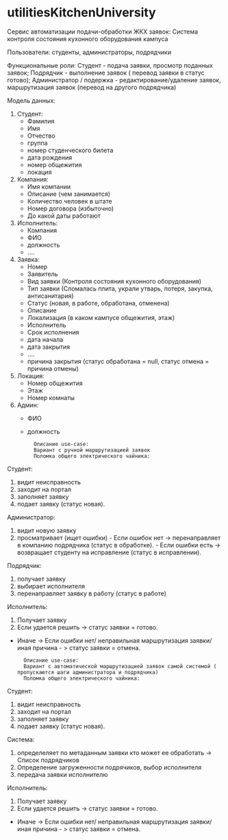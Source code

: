 # utilitiesKitchenUniversity
Сервис автоматизации подачи-обработки ЖКХ заявок: Система контроля состояния кухонного оборудования кампуса

Пользователи: студенты, администраторы, подрядчики

Функциональные роли:
Студент - подача заявки, просмотр поданных заявок;
Подрядчик - выполнение заявок ( перевод заявки в статус готово);
Администратор / подержка - редактирование/удаление заявок, маршрутизация заявок (перевод на другого подрядчика)

Модель данных:
1) Студент: 
    - Фамилия
    - Имя
    - Отчество
    - группа
    - номер студенческого билета
    - дата рождения
    - номер общежития 
    - локация
2) Компания:
    - Имя компании
    - Описание (чем занимается)
    - Количество человек в штате
    - Номер договора (избыточно)
    - До какой даты работают
3) Исполнитель:
    - Компания 
    - ФИО
    - должность
    - ....
4) Заявка:
    - Номер
    - Заявитель
    - Вид заявки (Контроля состояния кухонного оборудования)
    - Тип заявки (Сломалась плита, украли утварь, потеря, закупка, антисанитария)
    - Статус (новая, в работе, обработана, отменена)
    - Описание
    - Локализация (в каком кампусе общежития, этаж)
    - Исполнитель
    - Срок исполнения
    - дата начала
    - дата закрытия
    - ....
    - причина закрытия (статус обработана = null, статус отмена = причина отмены)
5) Локация:
    - Номер общежития
    - Этаж
    - Номер комнаты
6) Админ:
    - ФИО
    - должность

            Описание use-case:
            Вариант с ручной маршрутизацией заявок
            Поломка общего электрического чайника:

Студент:      
1. видит неисправность
2. заходит на портал
3. заполняет заявку
4. подает заявку (статус новая). 
              
Администратор: 
1. видит новую заявку
2. просматривает (ищет ошибки)
        - Если ошибок нет -> перенаправляет в компанию подрядчика (статус в обработке).
        - Если ошибки есть -> возвращает студенту на исправление (статус в исправлении).

Подрядчик:     
1. получает заявку
2. выбирает исполнителя
3. перенаправляет заявку в работу (статус в работе)

Исполнитель:   
1. Получает заявку
2. Если удается решить -> статус заявки = готово.
- Иначе -> Если ошибки нет/ неправильная маршрутизация заявки/ иная причина  - > статус заявки = отмена.


        Описание use-case:
        Вариант с автоматической маршрутизацией заявок самой системой ( пропускаются шаги администратора и подрядчика)
        Поломка общего электрического чайника:
               
Студент:      
1. видит неисправность
2. заходит на портал
3. заполняет заявку
4. подает заявку (статус новая). 

Система:
1. определеляет по метаданным заявки кто может ее обработать  -> Список подрядчиков
2. Определение загруженности подрячиков, выбор исполнителя
3. передача заявки исполнителю

Исполнитель:   
1. Получает заявку
2. Если удается решить -> статус заявки = готово.
- Иначе -> Если ошибки нет/ неправильная маршрутизация заявки/ иная причина  - > статус заявки = отмена.
